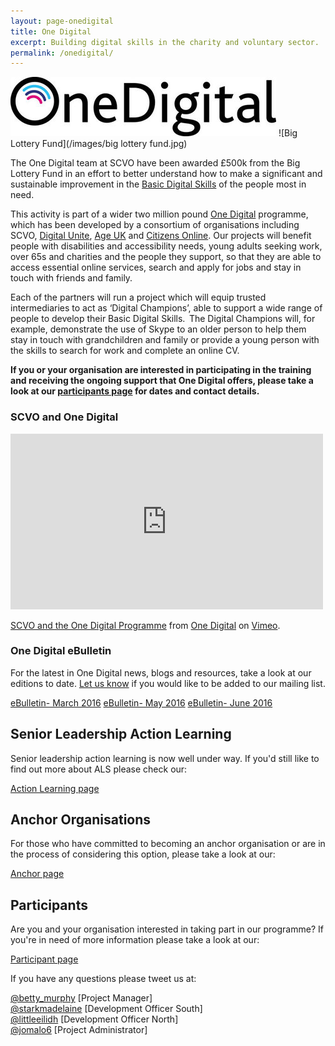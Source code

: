 ```yaml
---
layout: page-onedigital
title: One Digital
excerpt: Building digital skills in the charity and voluntary sector.
permalink: /onedigital/
---
```


![One Digital](/images/OneDigital_badge.jpg)		![Big Lottery Fund](/images/big lottery fund.jpg)

The One Digital team at SCVO have been awarded £500k from the Big Lottery Fund in an effort to better understand how to make a significant and sustainable improvement in the [Basic Digital Skills](http://www.go-on.co.uk/get-involved/basic-digital-skills/) of the people most in need.

This activity is part of a wider two million pound [One Digital](https://www.biglotteryfund.org.uk/global-content/press-releases/uk-wide/090915_uk_digital-skills/) programme, which has been developed by a consortium of organisations including SCVO, [Digital Unite](http://digitalunite.com/), [Age UK](http://www.ageuk.org.uk/) and [Citizens Online](http://www.citizensonline.org.uk/). Our projects will benefit people with disabilities and accessibility needs, young adults seeking work, over 65s and charities and the people they support, so that they are able to access essential online services, search and apply for jobs and stay in touch with friends and family.

Each of the partners will run a project which will equip trusted intermediaries to act as ‘Digital Champions’, able to support a wide range of people to develop their Basic Digital Skills.  The Digital Champions will, for example, demonstrate the use of Skype to an older person to help them stay in touch with grandchildren and family or provide a young person with the skills to search for work and complete an online CV.

<strong>If you or your organisation are interested in participating in the training and receiving the ongoing support that One Digital offers, please take a look at our [participants page](/onedigital/participants) for dates and contact details.</strong>

### SCVO and One Digital

<iframe src="https://player.vimeo.com/video/153124565" width="500" height="281" frameborder="0" webkitallowfullscreen mozallowfullscreen allowfullscreen></iframe>
<p><a href="https://vimeo.com/153124565">SCVO and the One Digital Programme</a> from <a href="https://vimeo.com/onedigitalprogramme">One Digital</a> on <a href="https://vimeo.com">Vimeo</a>.</p>

### One Digital eBulletin

For the latest in One Digital news, blogs and resources, take a look at our editions to date. [Let us know](mailto:onedigital@scvo.org.uk) if you would like to be added to our mailing list.

<a class="btn btn-primary btn-lg" href="http://email.scvo.org.uk/t/r-559C24ADCD2257192540EF23F30FEDED">eBulletin- March 2016</a> 
<a class="btn btn-primary btn-lg" href="http://email.scvo.org.uk/t/r-DA087C0836F79ED32540EF23F30FEDED">eBulletin- May 2016</a> 
<a class="btn btn-primary btn-lg" href="http://email.scvo.org.uk/t/r-0A347F0E0C43FEE02540EF23F30FEDED">eBulletin- June 2016</a>

## Senior Leadership Action Learning

Senior leadership action learning is now well under way. If you'd still like to find out more about ALS please check our:

<a class="btn btn-primary btn-lg" href="/onedigital/actionlearning/">Action Learning page</a>

## Anchor Organisations

For those who have committed to becoming an anchor organisation or are in the process of considering this option, please take a look at our:

<a class="btn btn-primary btn-lg" href="/onedigital/anchor/">Anchor page</a>

## Participants

Are you and your organisation interested in taking part in our programme? If you're in need of more information please take a look at our:

<a class="btn btn-primary btn-lg" href="/onedigital/participants">Participant page</a>

If you have any questions please tweet us at:

[@betty_murphy](https://twitter.com/Betty_Murphy) [Project Manager]  
[@starkmadelaine](https://twitter.com/StarkMadelaine) [Development Officer South]   
[@littleeilidh](https://twitter.com/LittleEilidh) [Development Officer North]  
[@jomalo6](https://twitter.com/jomalo6) [Project Administrator]
